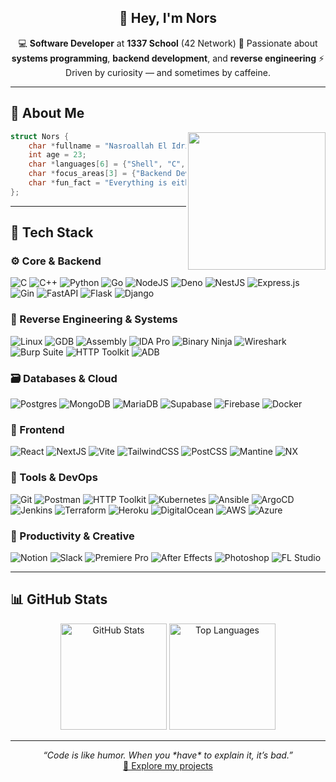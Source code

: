 <h2 align="center">👋 Hey, I'm <strong>Nors</strong></h2>

<p align="center">
  💻 <strong>Software Developer</strong> at <strong>1337 School</strong> (42 Network)  
  🧩 Passionate about <strong>systems programming</strong>, <strong>backend development</strong>, and <strong>reverse engineering</strong>  
  ⚡ Driven by curiosity — and sometimes by caffeine.
</p>

---

## 🧠 About Me
<img align="right" width="220" src="https://i.pinimg.com/originals/e4/26/70/e426702edf874b181aced1e2fa5c6cde.gif"/>

```c
struct Nors {
    char *fullname = "Nasroallah El Idrissi";
    int age = 23;
    char *languages[6] = {"Shell", "C", "C++", "Python", "JavaScript", 0};
    char *focus_areas[3] = {"Backend Development", "Systems Programming", "Reverse Engineering"};
    char *fun_fact = "Everything is either a 1 or a 0.";
};
```

---

## 🧩 Tech Stack

### ⚙️ Core & Backend
![C](https://img.shields.io/badge/C-%2300599C.svg?style=for-the-badge&logo=c&logoColor=white)
![C++](https://img.shields.io/badge/C++-%2300599C.svg?style=for-the-badge&logo=cplusplus&logoColor=white)
![Python](https://img.shields.io/badge/Python-3670A0?style=for-the-badge&logo=python&logoColor=ffdd54)
![Go](https://img.shields.io/badge/Go-%2300ADD8.svg?style=for-the-badge&logo=go&logoColor=white)
![NodeJS](https://img.shields.io/badge/Node.js-6DA55F?style=for-the-badge&logo=node.js&logoColor=white)
![Deno](https://img.shields.io/badge/Deno-000000?style=for-the-badge&logo=deno&logoColor=white)
![NestJS](https://img.shields.io/badge/NestJS-E0234E?style=for-the-badge&logo=nestjs&logoColor=white)
![Express.js](https://img.shields.io/badge/Express.js-404D59?style=for-the-badge&logo=express&logoColor=61DAFB)
![Gin](https://img.shields.io/badge/Gin-000000?style=for-the-badge&logo=gin&logoColor=white)
![FastAPI](https://img.shields.io/badge/FastAPI-005571?style=for-the-badge&logo=fastapi&logoColor=white)
![Flask](https://img.shields.io/badge/Flask-000000?style=for-the-badge&logo=flask&logoColor=white)
![Django](https://img.shields.io/badge/Django-092E20?style=for-the-badge&logo=django&logoColor=white)

### 🧠 Reverse Engineering & Systems
![Linux](https://img.shields.io/badge/Linux-FCC624?style=for-the-badge&logo=linux&logoColor=black)
![GDB](https://img.shields.io/badge/GDB-000000?style=for-the-badge&logo=gnu&logoColor=white)
![Assembly](https://img.shields.io/badge/Assembly-525252?style=for-the-badge&logo=assemblyscript&logoColor=white)
![IDA Pro](https://img.shields.io/badge/IDA%20Pro-404040?style=for-the-badge&logoColor=white)
![Binary Ninja](https://img.shields.io/badge/Binary%20Ninja-DD0031?style=for-the-badge&logoColor=white)
![Wireshark](https://img.shields.io/badge/Wireshark-1679A7?style=for-the-badge&logo=wireshark&logoColor=white)
![Burp Suite](https://img.shields.io/badge/Burp%20Suite-7A1F3D?style=for-the-badge&logo=portswigger&logoColor=white)
![HTTP Toolkit](https://img.shields.io/badge/HTTP%20Toolkit-1679A7?style=for-the-badge&logo=httptoolkit&logoColor=white)
![ADB](https://img.shields.io/badge/ADB-4285F4?style=for-the-badge&logo=android&logoColor=white)

### 🗃️ Databases & Cloud
![Postgres](https://img.shields.io/badge/PostgreSQL-316192?style=for-the-badge&logo=postgresql&logoColor=white)
![MongoDB](https://img.shields.io/badge/MongoDB-4EA94B?style=for-the-badge&logo=mongodb&logoColor=white)
![MariaDB](https://img.shields.io/badge/MariaDB-003545?style=for-the-badge&logo=mariadb&logoColor=white)
![Supabase](https://img.shields.io/badge/Supabase-3ECF8E?style=for-the-badge&logo=supabase&logoColor=white)
![Firebase](https://img.shields.io/badge/Firebase-039BE5?style=for-the-badge&logo=firebase&logoColor=white)
![Docker](https://img.shields.io/badge/Docker-0db7ed?style=for-the-badge&logo=docker&logoColor=white)

### 🎨 Frontend
![React](https://img.shields.io/badge/React-20232A?style=for-the-badge&logo=react&logoColor=61DAFB)
![NextJS](https://img.shields.io/badge/Next.js-black?style=for-the-badge&logo=next.js&logoColor=white)
![Vite](https://img.shields.io/badge/Vite-646CFF?style=for-the-badge&logo=vite&logoColor=white)
![TailwindCSS](https://img.shields.io/badge/TailwindCSS-38B2AC?style=for-the-badge&logo=tailwind-css&logoColor=white)
![PostCSS](https://img.shields.io/badge/PostCSS-DD3A0A?style=for-the-badge&logo=postcss&logoColor=white)
![Mantine](https://img.shields.io/badge/Mantine-4ED1C5?style=for-the-badge&logo=mantine&logoColor=white)
![NX](https://img.shields.io/badge/NX-0F172A?style=for-the-badge&logo=nrwl&logoColor=white)

### 🧰 Tools & DevOps
![Git](https://img.shields.io/badge/Git-F05032?style=for-the-badge&logo=git&logoColor=white)
![Postman](https://img.shields.io/badge/Postman-FF6C37?style=for-the-badge&logo=postman&logoColor=white)
![HTTP Toolkit](https://img.shields.io/badge/HTTP%20Toolkit-1679A7?style=for-the-badge&logo=httptoolkit&logoColor=white)
![Kubernetes](https://img.shields.io/badge/Kubernetes-326CE5?style=for-the-badge&logo=kubernetes&logoColor=white)
![Ansible](https://img.shields.io/badge/Ansible-EE0000?style=for-the-badge&logo=ansible&logoColor=white)
![ArgoCD](https://img.shields.io/badge/ArgoCD-4C51BF?style=for-the-badge&logo=argo&logoColor=white)
![Jenkins](https://img.shields.io/badge/Jenkins-D24939?style=for-the-badge&logo=jenkins&logoColor=white)
![Terraform](https://img.shields.io/badge/Terraform-5243AA?style=for-the-badge&logo=terraform&logoColor=white)
![Heroku](https://img.shields.io/badge/Heroku-430098?style=for-the-badge&logo=heroku&logoColor=white)
![DigitalOcean](https://img.shields.io/badge/DigitalOcean-0080FF?style=for-the-badge&logo=digitalocean&logoColor=white)
![AWS](https://img.shields.io/badge/AWS-232F3E?style=for-the-badge&logo=amazon-aws&logoColor=white)
![Azure](https://img.shields.io/badge/Microsoft%20Azure-0078D4?style=for-the-badge&logo=microsoft-azure&logoColor=white)

### 🧾 Productivity & Creative
![Notion](https://img.shields.io/badge/Notion-000000?style=for-the-badge&logo=notion&logoColor=white)
![Slack](https://img.shields.io/badge/Slack-4A154B?style=for-the-badge&logo=slack&logoColor=white)
![Premiere Pro](https://img.shields.io/badge/Premiere%20Pro-9999FF?style=for-the-badge&logo=adobe-premiere-pro&logoColor=white)
![After Effects](https://img.shields.io/badge/After%20Effects-9999FF?style=for-the-badge&logo=adobe-after-effects&logoColor=white)
![Photoshop](https://img.shields.io/badge/Photoshop-31A8FF?style=for-the-badge&logo=adobe-photoshop&logoColor=white)
![FL Studio](https://img.shields.io/badge/FL%20Studio-FF8C00?style=for-the-badge&logo=fl-studio&logoColor=white)

---

## 📊 GitHub Stats

<p align="center">
  <img height="170" src="https://github-readme-stats.vercel.app/api?username=norshiden&show_icons=true&theme=onedark&line_height=27" alt="GitHub Stats" />
  <img height="170" src="https://github-readme-stats.vercel.app/api/top-langs/?username=norshiden&layout=compact&theme=onedark" alt="Top Languages" />
</p>

---

<p align="center">
  <i>“Code is like humor. When you *have* to explain it, it’s bad.”</i>  
  <br/>
  <a href="https://github.com/NorsHiden">🧭 Explore my projects</a>
</p>
